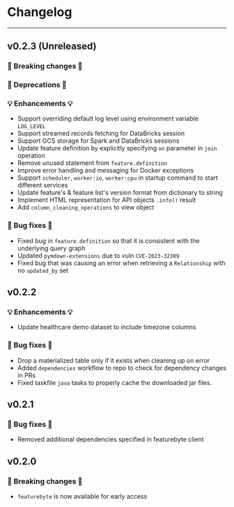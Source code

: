 # Changelog

---

## v0.2.3 (Unreleased)

### 🛑 Breaking changes 🛑
### 🚩 Deprecations 🚩
### 💡 Enhancements 💡

+ Support overriding default log level using environment variable `LOG_LEVEL`
+ Support streamed records fetching for DataBricks session
+ Support GCS storage for Spark and DataBricks sessions
+ Update feature definition by explicitly specifying `on` parameter in `join` operation
+ Remove unused statement from `feature.definition`
+ Improve error handling and messaging for Docker exceptions
+ Support `scheduler`, `worker:io`, `worker:cpu` in startup command to start different services
+ Update feature's & feature list's version format from dictionary to string
+ Implement HTML representation for API objects `.info()` result
+ Add `column_cleaning_operations` to view object

### 🧰 Bug fixes 🧰

+ Fixed bug in `feature.definition` so that it is consistent with the underlying query graph
+ Updated `pymdown-extensions` due to vuln `CVE-2023-32309`
+ Fixed bug that was causing an error when retrieving a `Relationship` with no `updated_by` set

## v0.2.2

### 💡 Enhancements 💡

+ Update healthcare demo dataset to include timezone columns

### 🧰 Bug fixes 🧰

+ Drop a materialized table only if it exists when cleaning up on error
+ Added `dependencies` workflow to repo to check for dependency changes in PRs
+ Fixed taskfile `java` tasks to properly cache the downloaded jar files.

## v0.2.1

### 🧰 Bug fixes 🧰

* Removed additional dependencies specified in featurebyte client


## v0.2.0

### 🛑 Breaking changes 🛑

+ `featurebyte` is now available for early access
